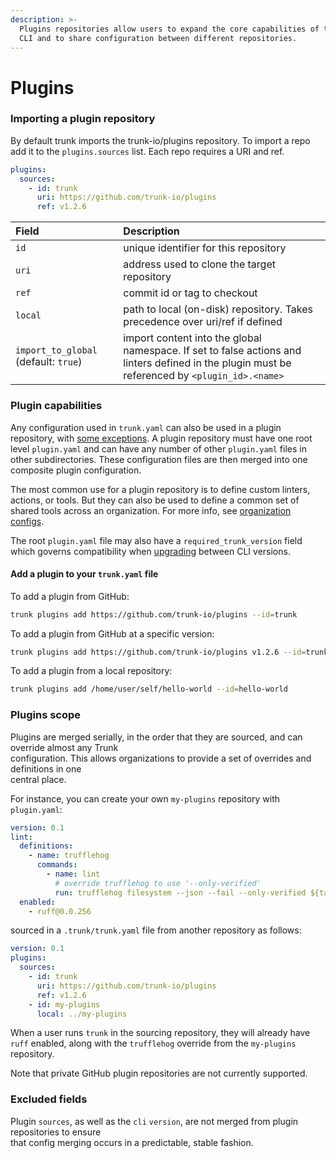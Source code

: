 ```yaml
---
description: >-
  Plugins repositories allow users to expand the core capabilities of the Trunk
  CLI and to share configuration between different repositories.
---
```


# Plugins

### Importing a plugin repository

By default trunk imports the trunk-io/plugins repository. To import a repo add it to the `plugins.sources` list. Each repo requires a URI and ref.

```yaml
plugins:
  sources:
    - id: trunk
      uri: https://github.com/trunk-io/plugins
      ref: v1.2.6
```

| Field                                | Description                                                                                                                                    |
| :----------------------------------- | :--------------------------------------------------------------------------------------------------------------------------------------------- |
| `id`                                 | unique identifier for this repository                                                                                                          |
| `uri`                                | address used to clone the target repository                                                                                                    |
| `ref`                                | commit id or tag to checkout                                                                                                                   |
| `local`                              | path to local (on-disk) repository. Takes precedence over uri/ref if defined                                                                   |
| `import_to_global` (default: `true`) | import content into the global namespace. If set to false actions and linters defined in the plugin must be referenced by `<plugin_id>.<name>` |

### Plugin capabilities

Any configuration used in `trunk.yaml` can also be used in a plugin repository, with [some exceptions](#excluded-fields). A plugin repository must have one root level `plugin.yaml` and can have any number of other `plugin.yaml` files in other subdirectories. These configuration files are then merged into one composite plugin configuration.

The most common use for a plugin repository is to define custom linters, actions, or tools. But they can also be used to define a common set of shared tools across an organization. For more info, see [organization configs](creating-organization-configs.md).

The root `plugin.yaml` file may also have a `required_trunk_version` field which governs compatibility when [upgrading](../cli/upgrade.md) between CLI versions.

#### Add a plugin to your `trunk.yaml` file

To add a plugin from GitHub:

```sh
trunk plugins add https://github.com/trunk-io/plugins --id=trunk
```

To add a plugin from GitHub at a specific version:

```sh
trunk plugins add https://github.com/trunk-io/plugins v1.2.6 --id=trunk
```

To add a plugin from a local repository:

```sh
trunk plugins add /home/user/self/hello-world --id=hello-world
```

### Plugins scope

Plugins are merged serially, in the order that they are sourced, and can override almost any Trunk\
configuration. This allows organizations to provide a set of overrides and definitions in one\
central place.

For instance, you can create your own `my-plugins` repository with `plugin.yaml`:

```yaml
version: 0.1
lint:
  definitions:
    - name: trufflehog
      commands:
        - name: lint
          # override trufflehog to use '--only-verified'
          run: trufflehog filesystem --json --fail --only-verified ${target}
  enabled:
    - ruff@0.0.256
```

sourced in a `.trunk/trunk.yaml` file from another repository as follows:

```yaml
version: 0.1
plugins:
  sources:
    - id: trunk
      uri: https://github.com/trunk-io/plugins
      ref: v1.2.6
    - id: my-plugins
      local: ../my-plugins
```

When a user runs `trunk` in the sourcing repository, they will already have `ruff` enabled, along with the `trufflehog` override from the `my-plugins` repository.

Note that private GitHub plugin repositories are not currently supported.

### Excluded fields

Plugin `sources`, as well as the `cli` `version`, are not merged from plugin repositories to ensure\
that config merging occurs in a predictable, stable fashion.
